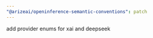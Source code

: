 ```yaml
---
"@arizeai/openinference-semantic-conventions": patch
---
```


add provider enums for xai and deepseek
